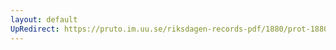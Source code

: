 ```yaml
---
layout: default
UpRedirect: https://pruto.im.uu.se/riksdagen-records-pdf/1880/prot-1880--ak--011/prot-1880--ak--011_012.pdf
---
```

